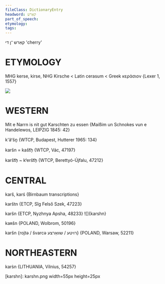 ```yaml
---
fileClass: DictionaryEntry
headword: קאַרש
part_of_speech: 
etymology: 
tags: 
---
```

קאַרש
־ן
די
'cherry'

ETYMOLOGY
===========
MHG kerse, kirse, NHG Kirsche < Latin cerasum < Greek κεράσιον
{Lexer 1, 1557}

![](https://ia802902.us.archive.org/9/items/Yiddish-Dialect-Maps/Herzog5-55-57-KircerKarshnGehirn-Vowel31BeforeR-194.jpg)

WESTERN
========

Mit e Narrn is nit gut Karschten zu essen
{Maißim un Schnokes vun e Handelewos, LEIPZIG 1845: 42}

k'ăʳšn̥ {WTCP, Budapest, Hutterer 1965: 134}

karšn = kašt͡n̩ {WTCP, Vác, 47197}

karšt͡n̩ ~ kʲeršt͡n̩ {WTCP, Berettyó-Újfalu, 47212}

CENTRAL
========

karš, karś {Birnbaum transcriptions}

karštn {ETCP, Sîg Felső Szek, 47223}

karšn {ETCP, Nyzhnya Apsha, 48233}
![]{karshn}

kaʀšn {POLAND, Wolbrom, 50196}

karšn {rojtə / švarcə רויטע / שוואַרצע} {POLAND, Warsaw, 52211}

NORTHEASTERN
==============

kars̀n {LITHUANIA, Vilnius, 54257}

[karshn]: karshn.png width=55px height=25px